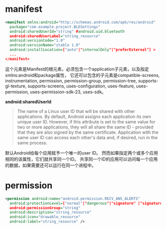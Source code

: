 
# manifest

```xml
<manifest xmlns:android="http://schemas.android.com/apk/res/android"
  package="com.example.project.BLESettings"
  android:sharedUserId="string" #android.uid.bluetooth
  android:sharedUserLabel="string_resource" 
  android:versionCode="1.0"
  android:versionName="stable 1.0"
  android:installLocation=["auto"|"internalOnly"|"preferExternal"] >
  ...
</manifest>
```

这个元素是Manifest的根元素，必须包含一个application子元素，以及指定xmlns:android和package属性，
它还可以包含的子元素是compatible-screens, instrumentation, permission, permission-group, 
permission-tree, supports-gl-texture, supports-screens, uses-configuration, uses-feature, 
uses-permission, uses-permission-sdk-23, uses-sdk。

**android:sharedUserId**

> The name of a Linux user ID that will be shared with other applications. 
By default, Android assigns each application its own unique user ID. 
However, if this attribute is set to the same value for two or more applications, 
they will all share the same ID - provided that they are also signed by the same certificate. 
Application with the same user ID can access each other's data and, if desired, run in the same process.

默认Android给每个应用赋予一个唯一的user ID。
然而如果指定两个或多个应用相同的该属性，它们就共享同一个ID。
共享同一个ID的应用可以访问每一个应用的数据，如果需要还可以运行在同一个进程中。

# permission

```xml
<permission android:name="android.permission.RECV_ANS_ALERTS"
  android:protectionLevel=["normal"|"dangerous"|"signature" |"signatureOrSystem"]
  android:permissionGroup="string"
  android:description="string_resource"
  android:icon="drawable_resource"
  android:label="string_resource" />
```
